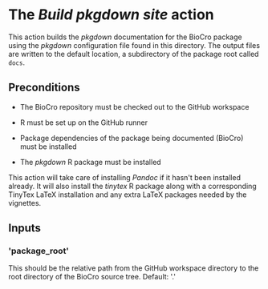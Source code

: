 # The _Build pkgdown site_ action

This action builds the _pkgdown_ documentation for the BioCro package
using the _pkgdown_ configuration file found in this directory.  The
output files are written to the default location, a subdirectory of
the package root called `docs`.

## Preconditions

* The BioCro repository must be checked out to the GitHub workspace

* R must be set up on the GitHub runner

* Package dependencies of the package being documented (BioCro) must
  be installed

* The _pkgdown_ R package must be installed

This action will take care of installing _Pandoc_ if it hasn't been
installed already.  It will also install the _tinytex_ R package along
with a corresponding TinyTex LaTeX installation and any extra LaTeX
packages needed by the vignettes.

## Inputs

### 'package_root'

This should be the relative path from the GitHub workspace directory
to the root directory of the BioCro source tree.  Default: '.'